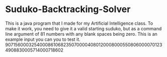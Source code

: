 # Suduko-Backtracking-Solver


This is a java program that I made for my Artificial Intelligence class. To make it work, you need to give it a valid starting suduko, but as a command line argument of 81 numbers with any blank spaces being zero. This is an example input you can you to test it. 907156000325400086106823507000040801200080005508060000701234908830005714000718602
